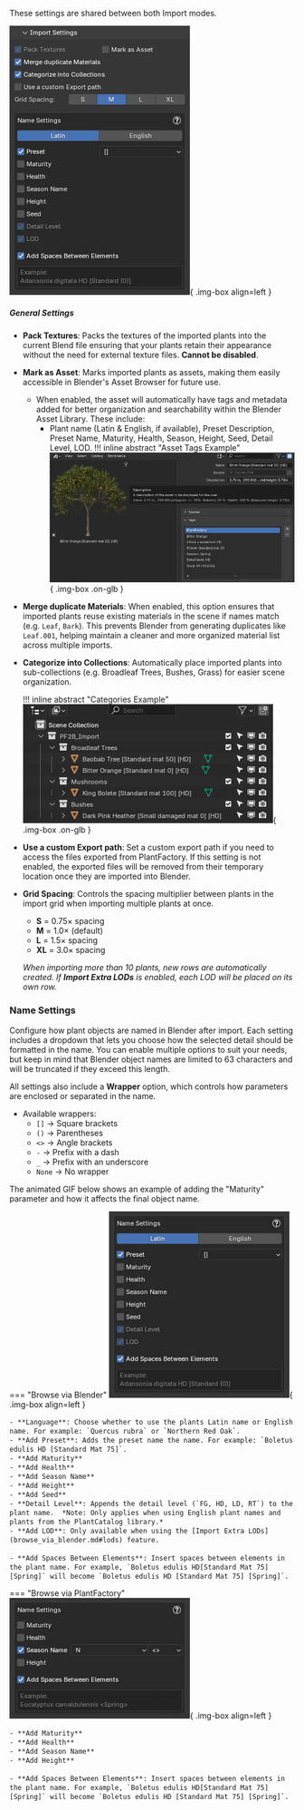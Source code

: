 These settings are shared between both Import modes.

![Import Settings](../images/import-settings.webp){ .img-box align=left }

##### General Settings

- **Pack Textures**: Packs the textures of the imported plants into the current Blend file ensuring that your plants retain their appearance without the need for external texture files. **Cannot be disabled**.
- **Mark as Asset**: Marks imported plants as assets, making them easily accessible in Blender's Asset Browser for future use.
    - When enabled, the asset will automatically have tags and metadata added for better organization and searchability within the Blender Asset Library. These include:
        - Plant name (Latin & English, if available), Preset Description, Preset Name, Maturity, Health, Season, Height, Seed, Detail Level, LOD.
    !!! inline abstract "Asset Tags Example"
        ![Asset Tags Example](../images/mark_as_asset-tags.webp){ .img-box .on-glb }

    <div style="clear:both"></div>

- **Merge duplicate Materials**: When enabled, this option ensures that imported plants reuse existing materials in the scene if names match (e.g. `Leaf`, `Bark`). This prevents Blender from generating duplicates like `Leaf.001`, helping maintain a cleaner and more organized material list across multiple imports.
- **Categorize into Collections**: Automatically place imported plants into sub-collections (e.g. Broadleaf Trees, Bushes, Grass) for easier scene organization.

    !!! inline abstract "Categories Example"
        ![Asset Tags Example](../images/categorize-into-collections.webp){ .img-box .on-glb }

    <div style="clear:both"></div>

- **Use a custom Export path**: Set a custom export path if you need to access the files exported from PlantFactory. If this setting is not enabled, the exported files will be removed from their temporary location once they are imported into Blender.
- **Grid Spacing**: Controls the spacing multiplier between plants in the import grid when importing multiple plants at once.
    - **S** = 0.75× spacing
    - **M** = 1.0× (default)
    - **L** = 1.5× spacing
    - **XL** = 3.0× spacing

    *When importing more than 10 plants, new rows are automatically created. If **Import Extra LODs** is enabled, each LOD will be placed on its own row.*


### Name Settings

Configure how plant objects are named in Blender after import. Each setting includes a dropdown that lets you choose how the selected detail should be formatted in the name. You can enable multiple options to suit your needs, but keep in mind that Blender object names are limited to 63 characters and will be truncated if they exceed this length.

All settings also include a **Wrapper** option, which controls how parameters are enclosed or separated in the name.

- Available wrappers:
    - `[]` → Square brackets
    - `()` → Parentheses
    - `<>` → Angle brackets
    - `-` → Prefix with a dash
    - `_` → Prefix with an underscore
    - `None` → No wrapper

<!-- - Some Examples:
    - With square brackets: `Boletus edulis HD [Standard Mat 75]`
    - With dash: `Boletus edulis HD - Standard Mat 75`
    - With none: `Boletus edulis HD Standard Mat 75` -->

The animated GIF below shows an example of adding the "Maturity" parameter and how it affects the final object name.

=== "Browse via Blender"
    ![Import Name Settings](../images/import_name_settings-via_blender.gif){ .img-box align=left }

    - **Language**: Choose whether to use the plants Latin name or English name. For example: `Quercus rubra` or `Northern Red Oak`.
    - **Add Preset**: Adds the preset name the name. For example: `Boletus edulis HD [Standard Mat 75]`.
    - **Add Maturity**
    - **Add Health**
    - **Add Season Name**
    - **Add Height**
    - **Add Seed**
    - **Detail Level**: Appends the detail level (`FG, HD, LD, RT`) to the plant name.  *Note: Only applies when using English plant names and plants from the PlantCatalog library.*
    - **Add LOD**: Only available when using the [Import Extra LODs](browse_via_blender.md#lods) feature.

    - **Add Spaces Between Elements**: Insert spaces between elements in the plant name. For example, `Boletus edulis HD[Standard Mat 75][Spring]` will become `Boletus edulis HD [Standard Mat 75] [Spring]`.


=== "Browse via PlantFactory"
    ![Import Name Settings](../images/import_name_settings-via_plantfactory.webp){ .img-box align=left }

    - **Add Maturity**
    - **Add Health**
    - **Add Season Name**
    - **Add Height**

    - **Add Spaces Between Elements**: Insert spaces between elements in the plant name. For example, `Boletus edulis HD[Standard Mat 75][Spring]` will become `Boletus edulis HD [Standard Mat 75] [Spring]`.